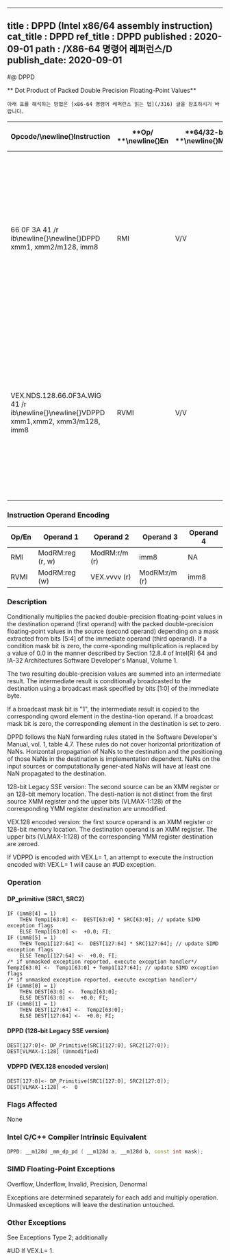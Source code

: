 ----------------------------
title : DPPD (Intel x86/64 assembly instruction)
cat_title : DPPD
ref_title : DPPD
published : 2020-09-01
path : /X86-64 명령어 레퍼런스/D
publish_date: 2020-09-01
----------------------------


#@ DPPD

** Dot Product of Packed Double Precision Floating-Point Values**

```lec-info
아래 표를 해석하는 방법은 [x86-64 명령어 레퍼런스 읽는 법](/316) 글을 참조하시기 바랍니다.
```

|**Opcode/**\newline{}**Instruction**|**Op/ **\newline{}**En**|**64/32-bit **\newline{}**Mode**|**CPUID **\newline{}**Feature **\newline{}**Flag**|**Description**|
|------------------------------------|------------------------|--------------------------------|--------------------------------------------------|---------------|
|66 0F 3A 41 /r ib\newline{}\newline{}DPPD xmm1, xmm2/m128, imm8|RMI|V/V|SSE4_1|Selectively multiply packed DP floating-point values from xmm1 with packed DP floating-point values from xmm2, add and selectively store the packed DP floating-point values to xmm1.|
|VEX.NDS.128.66.0F3A.WIG 41 /r ib\newline{}\newline{}VDPPD xmm1,xmm2, xmm3/m128, imm8|RVMI|V/V|AVX|Selectively multiply packed DP floating-point values from xmm2 with packed DP floating-point values from xmm3, add and selectively store the packed DP floating-point values to xmm1.|
### Instruction Operand Encoding


|Op/En|Operand 1|Operand 2|Operand 3|Operand 4|
|-----|---------|---------|---------|---------|
|RMI|ModRM:reg (r, w)|ModRM:r/m (r)|imm8|NA|
|RVMI|ModRM:reg (w)|VEX.vvvv (r)|ModRM:r/m (r)|imm8|
### Description


Conditionally multiplies the packed double-precision floating-point values in the destination operand (first operand) with the packed double-precision floating-point values in the source (second operand) depending on a mask extracted from bits [5:4] of the immediate operand (third operand). If a condition mask bit is zero, the corre-sponding multiplication is replaced by a value of 0.0 in the manner described by Section 12.8.4 of Intel(R) 64 and IA-32 Architectures Software Developer's Manual, Volume 1.

The two resulting double-precision values are summed into an intermediate result. The intermediate result is conditionally broadcasted to the destination using a broadcast mask specified by bits [1:0] of the immediate byte. 

If a broadcast mask bit is "1", the intermediate result is copied to the corresponding qword element in the destina-tion operand. If a broadcast mask bit is zero, the corresponding element in the destination is set to zero.

DPPD follows the NaN forwarding rules stated in the Software Developer's Manual, vol. 1, table 4.7. These rules do not cover horizontal prioritization of NaNs. Horizontal propagation of NaNs to the destination and the positioning of those NaNs in the destination is implementation dependent. NaNs on the input sources or computationally gener-ated NaNs will have at least one NaN propagated to the destination.

128-bit Legacy SSE version: The second source can be an XMM register or an 128-bit memory location. The desti-nation is not distinct from the first source XMM register and the upper bits (VLMAX-1:128) of the corresponding YMM register destination are unmodified.

VEX.128 encoded version: the first source operand is an XMM register or 128-bit memory location. The destination operand is an XMM register. The upper bits (VLMAX-1:128) of the corresponding YMM register destination are zeroed.

If VDPPD is encoded with VEX.L= 1, an attempt to execute the instruction encoded with VEX.L= 1 will cause an #UD exception.


### Operation
#### DP_primitive (SRC1, SRC2)
```info-verb
IF (imm8[4] = 1) 
    THEN Temp1[63:0] <-  DEST[63:0] * SRC[63:0]; // update SIMD exception flags
    ELSE Temp1[63:0] <-  +0.0; FI;
IF (imm8[5] = 1) 
    THEN Temp1[127:64] <-  DEST[127:64] * SRC[127:64]; // update SIMD exception flags
    ELSE Temp1[127:64] <-  +0.0; FI;
/* if unmasked exception reported, execute exception handler*/
Temp2[63:0] <-  Temp1[63:0] + Temp1[127:64]; // update SIMD exception flags
/* if unmasked exception reported, execute exception handler*/
IF (imm8[0] = 1) 
    THEN DEST[63:0] <-  Temp2[63:0];
    ELSE DEST[63:0] <-  +0.0; FI;
IF (imm8[1] = 1) 
    THEN DEST[127:64] <-  Temp2[63:0];
    ELSE DEST[127:64] <-  +0.0; FI;
```
#### DPPD (128-bit Legacy SSE version)
```info-verb
DEST[127:0]<- DP_Primitive(SRC1[127:0], SRC2[127:0]);
DEST[VLMAX-1:128] (Unmodified)
```
#### VDPPD (VEX.128 encoded version)
```info-verb
DEST[127:0]<- DP_Primitive(SRC1[127:0], SRC2[127:0]);
DEST[VLMAX-1:128] <-  0
```
### Flags Affected


None


### Intel C/C++ Compiler Intrinsic Equivalent

```cpp
DPPD: __m128d _mm_dp_pd ( __m128d a, __m128d b, const int mask);
```
### SIMD Floating-Point Exceptions


Overflow, Underflow, Invalid, Precision, Denormal

Exceptions are determined separately for each add and multiply operation. Unmasked exceptions will leave the destination untouched.

### Other Exceptions


See Exceptions Type 2; additionally

#UD If VEX.L= 1.

